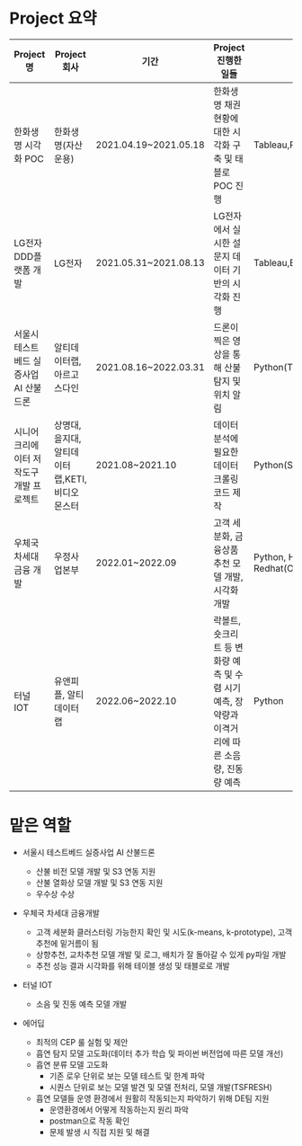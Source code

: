 # Project 요약

|Project명|Project 회사|기간|Project 진행한 일들|사용 프로그램|
|---------|------------|---|------------------|------------|
|한화생명 시각화 POC|한화생명(자산운용)|2021.04.19~2021.05.18|한화생명 채권 현황에 대한 시각화 구축 및 태블로 POC 진행|Tableau,PostgreSQL|
|LG전자 DDD플랫폼 개발|LG전자|2021.05.31~2021.08.13|LG전자에서 실시한 설문지 데이터 기반의 시각화 진행|Tableau,Excel,Python|
|서울시 테스트베드 실증사업 AI 산불드론|알티데이터랩,아르고스다인|2021.08.16~2022.03.31|드론이 찍은 영상을 통해 산불 탐지 및 위치 알림|Python(Tensorflow,Pytorch)|
|시니어 크리에이터 저작도구 개발 프로젝트|상명대,을지대,알티데이터랩,KETI,비디오몬스터|2021.08~2021.10|데이터 분석에 필요한 데이터 크롤링 코드 제작|Python(Selenium,Beautifulsoup)|
|우체국 차세대 금융 개발|우정사업본부|2022.01~2022.09|고객 세분화, 금융상품 추천 모델 개발, 시각화 개발|Python, Hive, Redhat(OpenShift), Tableau|
|터널 IOT|유앤피플, 알티데이터랩|2022.06~2022.10|락볼트, 숏크리트 등 변화량 예측 및 수렴 시기 예측, 장약량과 이격거리에 따른 소음량, 진동량 예측|Python|

# 맡은 역할
- 서울시 테스트베드 실증사업 AI 산불드론
  - 산불 비전 모델 개발 및 S3 연동 지원
  - 산불 열화상 모델 개발 및 S3 연동 지원
  - 우수상 수상

- 우체국 차세대 금융개발
  - 고객 세분화 클러스터링 가능한지 확인 및 시도(k-means, k-prototype), 고객 추천에 밑거름이 됨
  - 상향추천, 교차추천 모델 개발 및 로그, 배치가 잘 돌아갈 수 있게 py파일 개발
  - 추천 성능 결과 시각화를 위해 테이블 생성 및 태블로로 개발

- 터널 IOT
  - 소음 및 진동 예측 모델 개발

- 에어딥
  - 최적의 CEP 룰 실험 및 제안
  - 흡연 탐지 모델 고도화(데이터 추가 학습 및 파이썬 버전업에 따른 모델 개선)
  - 흡연 분류 모델 고도화
    - 기존 로우 단위로 보는 모델 테스트 및 한계 파악
    - 시퀀스 단위로 보는 모델 발견 및 모델 전처리, 모델 개발(TSFRESH)
  - 흡연 모델들 운영 환경에서 원활히 작동되는지 파악하기 위해 DE팀 지원
    - 운영환경에서 어떻게 작동하는지 원리 파악
    - postman으로 작동 확인
    - 문제 발생 시 직접 지원 및 해결
